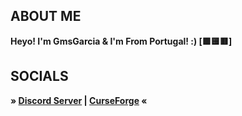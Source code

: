 ## ABOUT ME
**Heyo! I'm GmsGarcia & I'm From Portugal! :) [🟩🟨🟥]**
 
## SOCIALS
**» [Discord Server](https://discord.gg/VSgTpTGZ8A) | [CurseForge](https://authors.curseforge.com/members/gmsg4rci4) «**
